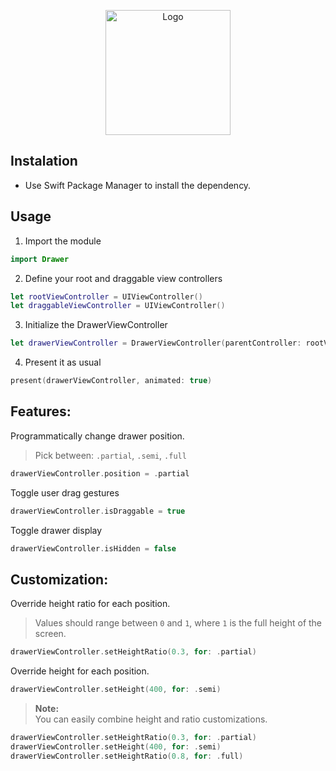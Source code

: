 
<p align="center">
<img src="https://i.postimg.cc/8k6jWhnp/logo.png" alt="Logo" width="200px">
</p>

## Instalation

- Use Swift Package Manager to install the dependency.

## Usage

1. Import the module

```swift
import Drawer
```

2. Define your root and draggable view controllers

```swift
let rootViewController = UIViewController()
let draggableViewController = UIViewController()
```

3. Initialize the DrawerViewController

```swift
let drawerViewController = DrawerViewController(parentController: rootViewController, draggableController: draggableViewController)
```

4. Present it as usual

```swift
present(drawerViewController, animated: true)
```

## Features:

Programmatically change drawer position.  
> Pick between: `.partial`, `.semi`, `.full`

```swift
drawerViewController.position = .partial
```

Toggle user drag gestures

```swift
drawerViewController.isDraggable = true
```

Toggle drawer display

```swift
drawerViewController.isHidden = false
```

## Customization:


Override height ratio for each position.  
> Values should range between `0` and `1`, where `1` is the full height of the screen.

```swift
drawerViewController.setHeightRatio(0.3, for: .partial)
```

Override height for each position.  

```swift
drawerViewController.setHeight(400, for: .semi)
```

> **Note:**  
> You can easily combine height and ratio customizations.

```swift
drawerViewController.setHeightRatio(0.3, for: .partial)
drawerViewController.setHeight(400, for: .semi)
drawerViewController.setHeightRatio(0.8, for: .full)
```
